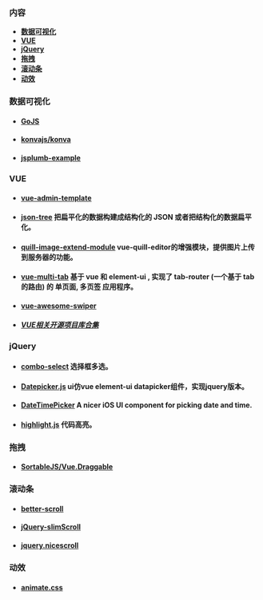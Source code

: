 ### **内容**
  - [**数据可视化**](#数据可视化)
  - [**VUE**](#vue)
  - [**jQuery**](#jquery)
  - [**拖拽**](#拖拽)
  - [**滚动条**](#滚动条)
  - [**动效**](#动效)
  

### **数据可视化**
- #### [GoJS](https://github.com/NorthwoodsSoftware/GoJS)
- #### [konvajs/konva](https://github.com/konvajs/konva)
- #### [jsplumb-example](https://github.com/wangyu142857/jsplumb-example)

### **VUE**
- #### [vue-admin-template](https://github.com/PanJiaChen/vue-admin-template)
- #### [json-tree](https://github.com/aximario/json-tree) 把扁平化的数据构建成结构化的 JSON 或者把结构化的数据扁平化。
- #### [quill-image-extend-module](https://github.com/iboying/quill-image-extend-module) vue-quill-editor的增强模块，提供图片上传到服务器的功能。
- #### [vue-multi-tab](https://github.com/noahlam/vue-multi-tab) 基于 vue 和 element-ui , 实现了 tab-router (一个基于 tab 的路由) 的 单页面, 多页签 应用程序。
- #### [vue-awesome-swiper](https://github.com/surmon-china/vue-awesome-swiper)
- #### [***VUE相关开源项目库合集***](https://github.com/opendigg/awesome-github-vue)

### **jQuery**
- #### [combo-select](https://github.com/PebbleRoad/combo-select) 选择框多选。
- #### [Datepicker.js](https://github.com/qiuyaofan/datepicker) ui仿vue element-ui datapicker组件，实现jquery版本。
- #### [DateTimePicker](https://github.com/itsmeichigo/DateTimePicker) A nicer iOS UI component for picking date and time.
- #### [highlight.js](https://github.com/highlightjs/highlight.js) 代码高亮。

### **拖拽**
- #### [SortableJS/Vue.Draggable](https://github.com/SortableJS/Vue.Draggable)

### **滚动条**
- #### [better-scroll](https://github.com/ustbhuangyi/better-scroll)
- #### [jQuery-slimScroll](https://github.com/fyannnnt/jQuery-slimScroll)
- #### [jquery.nicescroll](https://github.com/inuyaksa/jquery.nicescroll)

### **动效**
- #### [animate.css](https://github.com/animate-css/animate.css)
